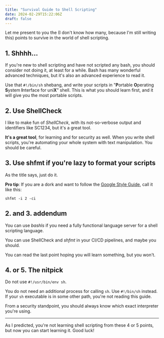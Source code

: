 ```yaml
---
title: "Survival Guide to Shell Scripting"
date: 2024-02-29T15:22:06Z
draft: false
---
```


Let me present to you the (I don't know how many, because I'm still writing this) points to survive in the world of shell scripting.

<!--more-->

## 1. Shhhh...

If you're new to shell scripting and have not scripted any bash, you should consider not doing it, at least for a while. Bash has many wonderful advanced techniques, but it's also an advanced experience to read it.

Use that `#!/bin/sh` shebang, and write your scripts in "**P**ortable **O**perating **S**ystem **I**nterface for uni**X**" shell. This is what you should learn first, and it will give you the most portable scripts.

## 2. Use ShellCheck

I like to make fun of _ShellCheck_, with its not-so-verbose output and identifiers like SC1234, but it's a great tool.

**It's a great tool**, for learning and for security as well. When you write shell scripts, you're automating your whole system with text manipulation. You should be careful.

## 3. Use shfmt if you're lazy to format your scripts

As the title says, just do it.

**Pro tip**: If you are a dork and want to follow the [Google Style Guide](https://google.github.io/styleguide/shellguide.html), call it like this:

```shell
shfmt -i 2 -ci
```

## 2. and 3. addendum

You can use _bashls_ if you need a fully functional language server for a shell scripting language.

You can use ShellCheck and _shfmt_ in your CI/CD pipelines, and maybe you should.

You can read the last point hoping you will learn something, but you won't.

## 4. or 5. The nitpick

Do not use `#!/usr/bin/env sh`.

You do not need an additional process for calling `sh`. Use `#!/bin/sh` instead. If your `sh` executable is in some other path, you're not reading this guide.

From a security standpoint, you should always know which exact interpreter you're using.

---

As I predicted, you're not learning shell scripting from these 4 or 5 points, but now you can start learning it. Good luck!
